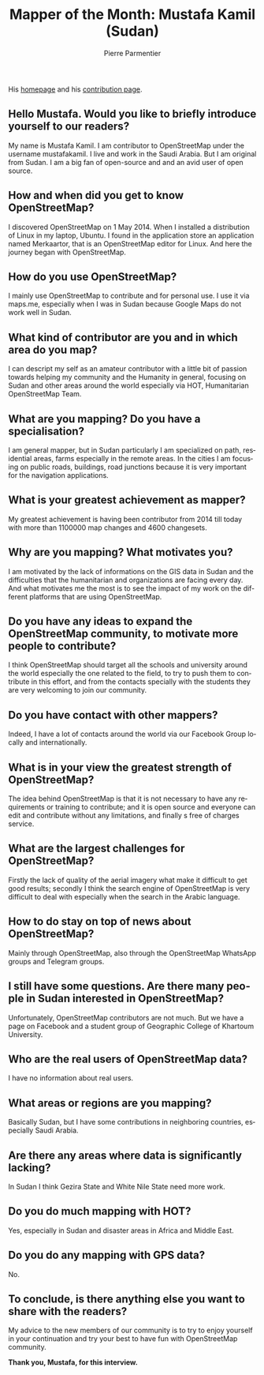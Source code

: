 ﻿---
title: "Mapper of the Month: Mustafa Kamil (Sudan)"
featured:
layout: post
category: motm
author: Pierre Parmentier
lang: en
---

His [homepage](https://www.openstreetmap.org/user/mustafakamil) and his [contribution page](https://hdyc.neis-one.org/?mustafakamil).

## Hello Mustafa. Would you like to briefly introduce yourself to our readers?

My name is Mustafa Kamil. I am contributor to OpenStreetMap under the username mustafakamil. I live and work in the Saudi Arabia. But I am original from Sudan.
I am a big fan of open-source and and an avid user of open source.

## How and when did you get to know OpenStreetMap?

I discovered OpenStreetMap on 1 May 2014. When I installed a distribution of Linux in my laptop, Ubuntu. I found in the application store an application named Merkaartor, that is an OpenStreetMap editor for Linux. And here the journey began with OpenStreetMap.

## How do you use OpenStreetMap?

I mainly use OpenStreetMap to contribute and for personal use. I use it via maps.me, especially when I was in Sudan because Google Maps do not work well in Sudan.

## What kind of contributor are you and in which area do you map?

I can descript my self as an amateur contributor with a little bit of passion towards helping my community and the Humanity in general, focusing on Sudan and other areas around the world especially via HOT, Humanitarian OpenStreetMap Team.

## What are you mapping? Do you have a specialisation?

I am general mapper, but in Sudan particularly I am specialized on path, residential areas, farms especially in the remote areas. In the cities I am focusing on public roads, buildings, road junctions because it is very important for the navigation applications.

## What is your greatest achievement as mapper?

My greatest achievement is having been contributor from 2014 till today with more than 1100000 map changes and 4600 changesets.

## Why are you mapping? What motivates you?

I am motivated by the lack of informations on the GIS data in Sudan and the difficulties that the humanitarian and organizations are facing every day. And what motivates me the most is to see the impact of my work on the different platforms that are using OpenStreetMap.

## Do you have any ideas to expand the OpenStreetMap community, to motivate more people to contribute?

I think OpenStreetMap should target all the schools and university around the world especially the one related to the field, to try to push them to contribute in this effort, and from the contacts specially with the students they are very welcoming to join our community.

## Do you have contact with other mappers?

Indeed, I have a lot of contacts around the world via our Facebook Group locally and internationally.

## What is in your view the greatest strength of OpenStreetMap?

The idea behind OpenStreetMap is that it is not necessary to have any requirements or training to contribute; and it is open source and everyone can edit and contribute without any limitations, and finally s free of charges service.

## What are the largest challenges for OpenStreetMap?

Firstly the lack of quality of the aerial imagery what make it difficult to get good results; secondly I think the search engine of OpenStreetMap is very difficult to deal with especially when the search in the Arabic language.

## How to do stay on top of news about OpenStreetMap?

Mainly through OpenStreetMap, also through the OpenStreetMap WhatsApp groups and Telegram groups.

## I still have some questions. Are there many people in Sudan interested in OpenStreetMap?

Unfortunately, OpenStreetMap contributors are not much. But we have a page on Facebook and a student group of Geographic College of Khartoum University.

## Who are the real users of OpenStreetMap data?

I have no information about real users.

## What areas or regions are you mapping?

Basically Sudan, but I have some contributions in neighboring countries, especially Saudi Arabia.

## Are there any areas where data is significantly lacking?

In Sudan I think Gezira State and White Nile State need more work.

## Do you do much mapping with HOT?

Yes, especially in Sudan and disaster areas in Africa and Middle East.

## Do you do any mapping with GPS data?

No.

## To conclude, is there anything else you want to share with the readers?

My advice to the new members of our community is to try to enjoy yourself in your continuation and try your best to have fun with OpenStreetMap community.

**Thank you, Mustafa, for this interview.**
